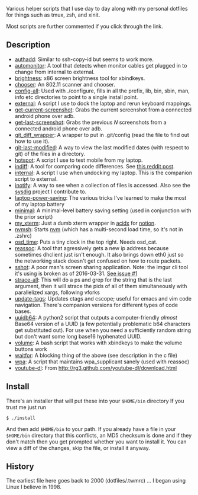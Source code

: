 Various helper scripts that I use day to day along with my personal dotfiles for things such as tmux, zsh, and xinit. 

Most scripts are further commented if you click through the link. 

## Description

 * <a href='https://github.com/kristopolous/tools/blob/master/bin/authadd'>authadd</a>: Similar to ssh-copy-id but seems to work more.
 * <a href='https://github.com/kristopolous/tools/blob/master/bin/automonitor'>automonitor</a>: A tool that detects when monitor cables get plugged in to change from internal to external.
 * <a href='https://github.com/kristopolous/tools/blob/master/bin/brightness'>brightness</a>: x86 screen brightness tool for xbindkeys.
 * <a href="https://github.com/kristopolous/tools/blob/master/bin/chooser">chooser</a>: An 802.11 scanner and chooser.
 * <a href="https://github.com/kristopolous/tools/blob/master/bin/config-all">config-all</a>: Used with ./configure, fills in all the prefix, lib, bin, sbin, man, info etc directories to point to a single install point.
 * <a href="https://github.com/kristopolous/tools/blob/master/bin/external">external</a>: A script I use to dock the laptop and rerun keyboard mappings.
 * <a href="https://github.com/kristopolous/tools/blob/master/bin/get-current-screenshot">get-current-screenshot</a>: Grabs the current screenshot from a connected android phone over adb.
 * <a href="https://github.com/kristopolous/tools/blob/master/bin/get-last-screenshot">get-last-screenshot</a>: Grabs the previous *N* screenshots from a connected android phone over adb.
 * <a href="https://github.com/kristopolous/tools/blob/master/bin/git_diff_wrapper">git_diff_wrapper</a>: A wrapper to put in .git/config (read the file to find out how to use it).
 * <a href="https://github.com/kristopolous/tools/blob/master/bin/git-last-modified">git-last-modified</a>: A way to view the last modified dates (with respect to git) of the files in a directory.
 * <a href="https://github.com/kristopolous/tools/blob/master/bin/hotspot">hotspot</a>: A script I use to test mobile from my laptop.
 * <a href="https://github.com/kristopolous/tools/blob/master/bin/indiff">indiff</a>: A tool for comparing code differences. See [this reddit post](https://www.reddit.com/r/vim/comments/1tapo8/indiff_inline_visual_diff_comparisons/).
 * [internal](https://github.com/kristopolous/tools/blob/master/bin/internal): A script I use when undocking my laptop. This is the companion script to external.
 * [inotify](https://github.com/kristopolous/tools/blob/master/src/inotify.c): A way to see when a collection of files is accessed. Also see the [sysdig](https://github.com/draios/sysdig) project I contribute to.
 * [laptop-power-saving](https://github.com/kristopolous/tools/blob/master/bin/laptop-power-saving): The various tricks I've learned to make the most of my laptop battery
 * [minimal](https://github.com/kristopolous/tools/blob/master/bin/minimal): A minimal-level battery saving setting (used in conjunction with the prior script)
 * [my_xterm](https://github.com/kristopolous/tools/blob/master/bin/my_xterm): Just a dumb xterm wrapper in [acidx](https://github.com/kristopolous/acidx) for [notion](http://notion.sourceforge.net/).
 * [nvmsh](https://github.com/kristopolous/tools/blob/master/bin/nvmsh): Starts [nvm](https://github.com/creationix/nvm) (which has a multi-second load time, so it's not in .zshrc)
 * [osd_time](https://github.com/kristopolous/tools/blob/master/bin/osd_time): Puts a tiny clock in the top right. Needs osd_cat.
 * [reassoc](https://github.com/kristopolous/tools/blob/master/bin/reassoc): A tool that agressively gets a new ip address because sometimes dhclient just isn't enough. It also brings down eth0 just so the networking stack doesn't get confused on how to route packets.
 * [sshot](https://github.com/kristopolous/tools/blob/master/bin/sshot): A poor man's screen sharing application. Note: the imgur cli tool it's using is broken as of 2016-03-31. [See issue #1](https://github.com/kristopolous/tools/issues/1)
 * [strace-all](https://github.com/kristopolous/tools/blob/master/bin/strace-all): This will do a ps and grep for the string that is the last argument, then it will strace the pids of all of them simultaneously with parallelized xargs, following vforks
 * [update-tags](https://github.com/kristopolous/tools/blob/master/bin/update-tags): Updates ctags and cscope; useful for emacs and vim code navigation. There's companion versions for different types of code bases.
 * [uuidb64](https://github.com/kristopolous/tools/blob/master/bin/uuidb64): A python2 script that outputs a computer-friendly *almost* Base64 version of a UUID (a few potentially problematic b64 characters get substituted out). For use when you need a sufficiently random string but don't want some long base16 hyphenated UUID.
 * [volume](https://github.com/kristopolous/tools/blob/master/bin/volume): A bash script that works with xbindkeys to make the volume buttons work
 * [waitfor](https://github.com/kristopolous/tools/blob/master/src/waitfor.c): A blocking thing of the above (see description in the c file)
 * [wpa](https://github.com/kristopolous/tools/blob/master/bin/wpa): A script that maintains wpa_supplicant sanely (used with reassoc)
 * [youtube-dl](https://github.com/kristopolous/tools/blob/master/bin/youtube-dl): From http://rg3.github.com/youtube-dl/download.html

## Install

There's an installer that will put these into your `$HOME/bin` directory
If you trust me just run

    $ ./install

And then add `$HOME/bin` to your path.  If you already have a file in your `$HOME/bin` directory that this conflicts, an
MD5 checksum is done and if they don't match then you get prompted whether you want to install it.  You can view a diff of the changes, skip the file, or install it anyway.

## History

The earliest file here goes back to 2000 (dotfiles/.twmrc) ... I began using Linux I believe in 1998.
